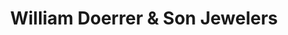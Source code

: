 ---
title: "William Doerrer & Son Jewelers"
url: /fort-plain/william-doerrer-und-son-jewelers/
shop: Schmuck
---